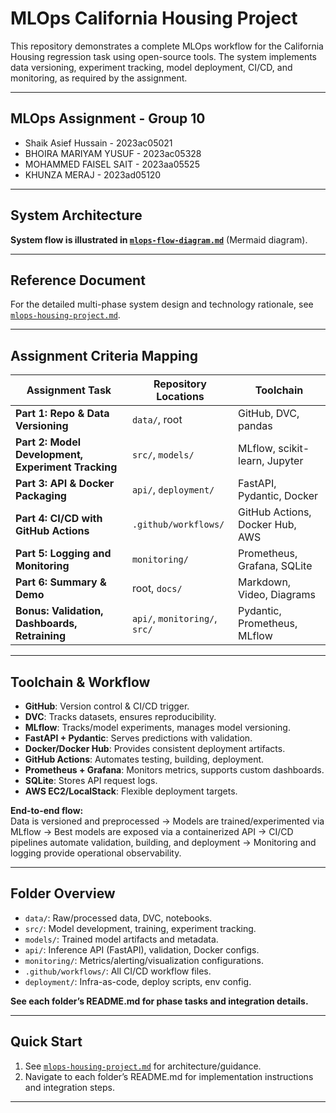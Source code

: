 # MLOps California Housing Project


This repository demonstrates a complete MLOps workflow for the California Housing regression task using open-source tools. The system implements data versioning, experiment tracking, model deployment, CI/CD, and monitoring, as required by the assignment.

---

## MLOps Assignment - Group 10
- Shaik Asief Hussain - 2023ac05021
- BHOIRA MARIYAM YUSUF - 2023ac05328
- MOHAMMED FAISEL SAIT - 2023aa05525
- KHUNZA MERAJ - 2023ad05120

---

## System Architecture

**System flow is illustrated in [`mlops-flow-diagram.md`](mlops-flow-diagram.md)** (Mermaid diagram).

---

## Reference Document

For the detailed multi-phase system design and technology rationale, see [`mlops-housing-project.md`](mlops-housing-project.md).

---

## Assignment Criteria Mapping

| Assignment Task                                                  | Repository Locations      | Toolchain                        |
|------------------------------------------------------------------|--------------------------|----------------------------------|
| **Part 1: Repo & Data Versioning**                               | `data/`, root            | GitHub, DVC, pandas              |
| **Part 2: Model Development, Experiment Tracking**               | `src/`, `models/`        | MLflow, scikit-learn, Jupyter    |
| **Part 3: API & Docker Packaging**                               | `api/`, `deployment/`    | FastAPI, Pydantic, Docker        |
| **Part 4: CI/CD with GitHub Actions**                            | `.github/workflows/`     | GitHub Actions, Docker Hub, AWS  |
| **Part 5: Logging and Monitoring**                               | `monitoring/`            | Prometheus, Grafana, SQLite      |
| **Part 6: Summary & Demo**                                       | root, `docs/`            | Markdown, Video, Diagrams        |
| **Bonus: Validation, Dashboards, Retraining**                    | `api/`, `monitoring/`, `src/` | Pydantic, Prometheus, MLflow    |

---

## Toolchain & Workflow

- **GitHub**: Version control & CI/CD trigger.
- **DVC**: Tracks datasets, ensures reproducibility.
- **MLflow**: Tracks/model experiments, manages model versioning.
- **FastAPI + Pydantic**: Serves predictions with validation.
- **Docker/Docker Hub**: Provides consistent deployment artifacts.
- **GitHub Actions**: Automates testing, building, deployment.
- **Prometheus + Grafana**: Monitors metrics, supports custom dashboards.
- **SQLite**: Stores API request logs.
- **AWS EC2/LocalStack**: Flexible deployment targets.

**End-to-end flow:**  
Data is versioned and preprocessed → Models are trained/experimented via MLflow → Best models are exposed via a containerized API → CI/CD pipelines automate validation, building, and deployment → Monitoring and logging provide operational observability.

---

## Folder Overview

- `data/`: Raw/processed data, DVC, notebooks.
- `src/`: Model development, training, experiment tracking.
- `models/`: Trained model artifacts and metadata.
- `api/`: Inference API (FastAPI), validation, Docker configs.
- `monitoring/`: Metrics/alerting/visualization configurations.
- `.github/workflows/`: All CI/CD workflow files.
- `deployment/`: Infra-as-code, deploy scripts, env config.

**See each folder’s README.md for phase tasks and integration details.**

---

## Quick Start

1. See [`mlops-housing-project.md`](mlops-housing-project.md) for architecture/guidance.
2. Navigate to each folder’s README.md for implementation instructions and integration steps.

---